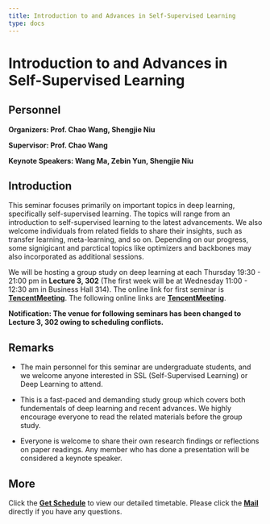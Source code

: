 ```yaml
---
title: Introduction to and Advances in Self-Supervised Learning
type: docs
---
```


# Introduction to and Advances in Self-Supervised Learning

## Personnel

**Organizers: Prof. Chao Wang, Shengjie Niu**

**Supervisor: Prof. Chao Wang**

**Keynote Speakers: Wang Ma, Zebin Yun, Shengjie Niu**

## Introduction

This seminar focuses primarily on important topics in deep learning, specifically self-supervised learning. The topics will range from an introduction to self-supervised learning to the latest advancements. We also welcome individuals from related fields to share their insights, such as transfer learning, meta-learning, and so on. Depending on our progress, some signigicant and parctical topics like optimizers and backbones may also incorporated as additional sessions.

We will be hosting a group study on deep learning at each Thursday 19:30 - 21:00 pm in **Lecture 3, 302** (The first week will be at Wednesday 11:00 - 12:30 am in Business Hall 314). The online link for first seminar is [**TencentMeeting**](https://sustech.meeting.tencent.com/dm/8FKe79A6nA1k). The following online links are [**TencentMeeting**](https://sustech.meeting.tencent.com/dm/rzsV1UdvWHtp).

**Notification: The venue for following seminars has been changed to Lecture 3, 302 owing to scheduling conflicts.**

## Remarks

* The main personnel for this seminar are undergraduate students, and we welcome anyone interested in SSL (Self-Supervised Learning) or Deep Learning to attend.

* This is a fast-paced and demanding study group which covers both fundementals of deep learning and recent advances. We highly encourage everyone to read the related materials before the group study.

* Everyone is welcome to share their own research findings or reflections on paper readings. Any member who has done a presentation will be considered a keynote speaker.

## More

Click the [**Get Schedule**](/docs/schedule) to view our detailed timetable. Please click the [**Mail**](mailto:niusj03@gmail.com) directly if you have any questions.